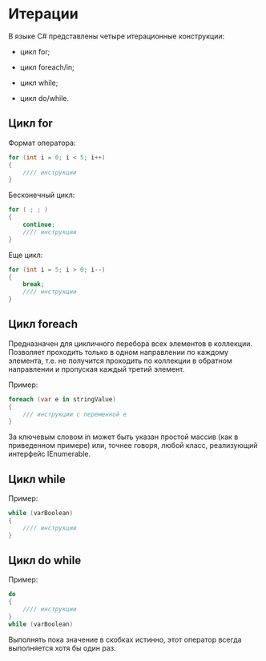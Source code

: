 # Итерации

В языке C# представлены четыре итерационные конструкции:

- цикл for;

- цикл foreach/in;

- цикл while;

- цикл do/while.

## Цикл for

Формат оператора:

```csharp
for (int i = 0; i < 5; i++)
{
    //// инструкции
}
```

Бесконечный цикл:

```csharp
for ( ; ; )
{
    continue;
    //// инструкции
}
```

Еще цикл:

```csharp
for (int i = 5; i > 0; i--)
{
    break;
    //// инструкции
}
```

## Цикл foreach

Предназначен для цикличного перебора всех элементов в коллекции. Позволяет проходить только в одном направлении по каждому элемента, т.е. не получится проходить по коллекции в обратном направлении и пропуская каждый третий элемент.

Пример:

```csharp
foreach (var e in stringValue)
{
    /// инструкции c переменной e
}
```

За ключевым словом in может быть указан простой массив (как в приведенном примере) или, точнее говоря, любой класс, реализующий интерфейс IEnumerable.

## Цикл while

Пример:

```csharp
while (varBoolean)
{
    //// инструкции
}
```

## Цикл do while

Пример:

```csharp
do
{
    //// инструкции
}
while (varBoolean)
```

Выполнять пока значение в скобках истинно, этот оператор всегда выполняется хотя бы один раз.



